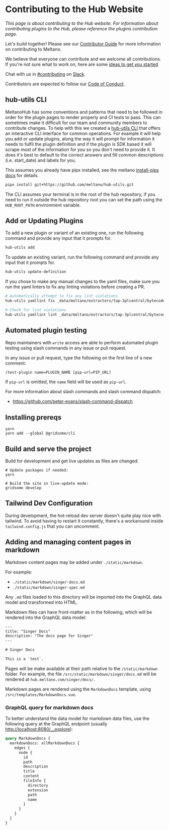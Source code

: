 # Contributing to the Hub Website

_This page is about contributing to the Hub website. For information about contributing plugins to the Hub, please reference the plugins contribution page._

Let's build together! Please see our [Contributor Guide](https://docs.meltano.com/contribute/)
for more information on contributing to Meltano.

We believe that everyone can contribute and we welcome all contributions.
If you're not sure what to work on, here are some [ideas to get you started](https://github.com/meltano/hub/issues?q=is%3Aissue+is%3Aopen+label%3A%22Accepting+Pull+Requests%22)

Chat with us in [#contributing](https://meltano.slack.com/archives/C013Z450LCD) on [Slack](https://meltano.com/slack).

Contributors are expected to follow our [Code of Conduct](https://docs.meltano.com/contribute/#code-of-conduct).

## hub-utils CLI

MeltanoHub has some conventions and patterns that need to be followed in order for the plugin pages to render properly and CI tests to pass.
This can sometimes make it difficult for our team and community members to contribute changes.
To help with this we created a [hub-utils CLI](https://github.com/meltano/hub-utils) that offers an interactive CLI interface for common operations.
For example it will help you add or update plugins, along the way it will prompt for information it needs to fulfil the plugin definition and if the plugin is SDK based it will scrape most of the information for you so you don't need to provide it.
It does it's best to default to the correct answers and fill common descriptions (i.e. start_date) and labels for you.

This assumes you already have pipx installed, see the meltano [install-pipx docs](https://docs.meltano.com/guide/installation-guide#install-pipx) for details.

```bash
pipx install git+https://github.com/meltano/hub-utils.git
```

The CLI assumes your terminal is in the root of the hub repository, if you need to run it outside the hub repository root you can set the path using the `HUB_ROOT_PATH` environment variable.

## Add or Updating Plugins

To add a new plugin or variant of an existing one, run the following command and provide any input that it prompts for.

```bash
hub-utils add
```

To update an existing variant, run the following command and provide any input that it prompts for.

```bash
hub-utils update-definition
```

If you chose to make any manual changes to the yaml files, make sure you run the yaml linters to fix any linting violations before creating a PR.

```bash
# Automatically attempt to fix any lint violations
hub-utils yamllint fix _data/meltano/extractors/tap-3plcentral/bytecodeio.yml

# Check for lint violations
hub-utils yamllint lint _data/meltano/extractors/tap-3plcentral/bytecodeio.yml
```

## Automated plugin testing

Repo maintainers with `write` access are able to perform automated plugin testing using slash commands in any issue or pull request.

In any issue or pull request, type the following on the first line of a new comment:

```txt
/test-plugin name=PLUGIN_NAME [pip-url=PIP_URL]
```

If `pip-url` is omitted, the `name` field will be used as `pip-url`.

For more information about slash commands and slash command dispatch:

- https://github.com/peter-evans/slash-command-dispatch

## Installing prereqs

```console
yarn
yarn add --global @gridsome/cli
```

## Build and serve the project

Build for development and get live updates as files are changed:

```console
# Update packages if needed:
yarn

# Build the site in live-update mode:
gridsome develop
```

## Tailwind Dev Configuration

During development, the hot-reload dev server doesn't quite play nice with tailwind. To avoid having to restart it constantly, there's a workaround inside `tailwind.config.js` that you can uncomment.

## Adding and managing content pages in markdown

Markdown content pages may be added under `./static/markdown`.

For example:

- `./static/markdown/singer-docs.md`
- `./static/markdown/singer-spec.md`

Any `.md` files loaded to this directory will be imported into the GraphQL data model and transformed into HTML.

Markdown files can have front-matter as in the following, which will be rendered into the GraphQL data model:

```txt
---
title: "Singer Docs"
description: "The docs page for Singer"
---

# Singer Docs

This is a `test`.
```

Pages will be make available at their path relative to the `/static/markdown` folder. For example, the file `/src/static/markdown/singer/docs.md` will be rendered at `hub.meltano.com/singer/docs/`.

Markdown pages are rendered using the `MarkdownDocs` template, using `/src/templates/MarkdownDocs.vue`.

### GraphQL query for markdown docs

To better understand the data model for markdown data files, use the following query at the GraphQL endpoint (usually [http://localhost:8080/\_\_explore](http://localhost:8080/___explore)):

```graphql
query MarkdownDocs {
  markdownDocs: allMarkdownDocs {
    edges {
      node {
        id
        path
        description
        title
        content
        fileInfo {
          directory
          extension
          path
          name
        }
      }
    }
  }
}
```

